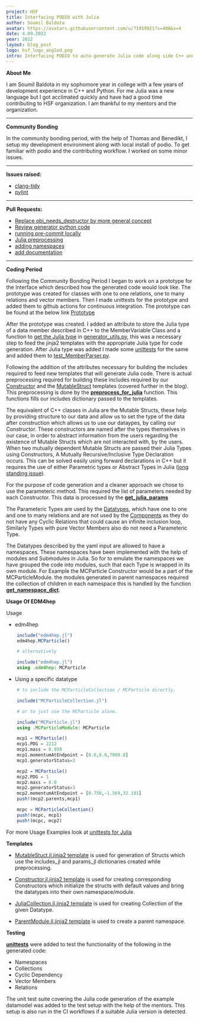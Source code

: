 ```yaml
---
project: HSF
title: Interfacing PODIO with Julia
author: Soumil Baldota
avatar: https://avatars.githubusercontent.com/u/71919921?s=400&v=4
date: 4.09.2022
year: 2022
layout: blog_post
logo: hsf_logo_angled.png
intro: Interfacing PODIO to auto-generate Julia code along side C++ and Python
---
```


**About Me**

I am Soumil Baldota in my sophomore year in college with a few years of
development experience in C++ and Python. For me Julia was a new language but I
got acclimated quickly and have had a good time contributing to HSF
organization. I am thankful to my mentors and the organization.

---

**Community Bonding**

In the community bonding period, with the help of Thomas and Benedikt, I setup
my development environment along with local install of podio. To get familiar
with podio and the contributing workflow. I worked on some minor issues.

---

**Issues raised:**

- [clang-tidy](https://github.com/AIDASoft/podio/issues/297)
- [pylint](https://github.com/AIDASoft/podio/issues/298)

---

**Pull Requests:**

- [Replace obj_needs_destructor by more general concept](https://github.com/AIDASoft/podio/pull/291)
- [Review generator python code](https://github.com/AIDASoft/podio/pull/293)
- [running pre-commit locally](https://github.com/AIDASoft/podio/pull/296)
- [Julia preprocessing](https://github.com/AIDASoft/podio/pull/311)
- [adding namespaces](https://github.com/AIDASoft/podio/pull/325)
- [add documentation](https://github.com/AIDASoft/podio/pull/329)

---

**Coding Period**

Following the Community Bonding Period I began to work on a prototype for the
Interface which described how the generated code would look like. The prototype
was created for classes with one to one relations, one to many relations and
vector members. Then I made unittests for the prototype and added them to github
actions for continuous integration. The prototype can be found at the below link
[Prototype](https://github.com/soumilbaldota/PODIO_Julia_Interface_Prototype.git)

After the prototype was created. I added an attribute to store the Julia type of
a data member described in C++ to the MemberVariable Class and a function to
[get the Julia type](https://github.com/AIDASoft/podio/pull/310/files#diff-c129698a9b29360c0e27c5e4f710981b4f99524ad44c039202d750bcf349c834)
in
[generator_utils.py](https://github.com/AIDASoft/podio/blob/julia/python/generator_utils.py),
this was a necessary step to feed the jinja2 templates with the appropriate
Julia type for code generation. After Julia type was added I made some
[unittests](https://github.com/AIDASoft/podio/pull/310/files#diff-61702c3a214182795b1d726c5dc1679a64a10274b7929e4ad4ceaf8dc87c203d)
for the same and added them to
[test_MemberParser.py](https://github.com/AIDASoft/podio/blob/julia/python/test_MemberParser.py).

Following the addition of the attributes necessary for building the includes
required to feed new templates that will generate Julia code. There is actual
preprocessing required for building these includes required by our
[Constructor](https://github.com/AIDASoft/podio/blob/59fe1e740ca0a7dbff1180c1425047ed1ab3e027/python/templates/Constructor.jl.jinja2)
and the
[MutableStruct](https://github.com/AIDASoft/podio/blob/59fe1e740ca0a7dbff1180c1425047ed1ab3e027/python/templates/MutableStruct.jl.jinja2)
templates (covered further in the blog). This preprocessing is done by the
[**preprocess_for_julia**](https://github.com/AIDASoft/podio/blob/59fe1e740ca0a7dbff1180c1425047ed1ab3e027/python/podio_class_generator.py#L295-L320)
function. This functions fills our includes dictionary passed to the templates.

The equivalent of C++ classes in Julia are the Mutable Structs, these help by
providing structure to our data and allow us to set the type of the data after
construction which allows us to use our dataypes, by calling our Constructor.
These constructors are named after the types themselves in our case, in order to
abstract information from the users regarding the existence of Mutable Structs
which are not interacted with, by the users. When two mutually dependent Mutable
Structs are passed their Julia Types using Constructors, A Mutually
Recursive/Inclusive Type Declaration occurs. This can be solved easily using
forward declarations in C++ but it requires the use of either Parametric types
or Abstract Types in Julia
([long standing issue](https://github.com/JuliaLang/julia/issues/269)).

For the purpose of code generation and a cleaner approach we chose to use the
parameteric method. This required the list of parameters needed by each
Constructor. This data is processed by the
[**get_julia_params**](https://github.com/AIDASoft/podio/blob/59fe1e740ca0a7dbff1180c1425047ed1ab3e027/python/podio_class_generator.py#L286-L293)

The Parameteric Types are used by the
[Datatypes](https://github.com/AIDASoft/podio/blob/a8efda986f776892e90e7aafa4958aaf18a1e6c7/doc/templates.md?plain=1#L84),
which have one to one and one to many relations and are not used by the
[Components](https://github.com/AIDASoft/podio/blob/a8efda986f776892e90e7aafa4958aaf18a1e6c7/doc/templates.md?plain=1#L75)
as they do not have any Cyclic Relations that could cause an infinite inclusion
loop, Similarly Types with pure Vector Members also do not need a Parameteric
Type.

The Datatypes described by the yaml input are allowed to have a namespaces.
These namespaces have been implemented with the help of modules and Submodules
in Julia. So for to emulate the namespaces we have grouped the code into
modules, such that each Type is wrapped in its own module. For Example the
MCParticle Constructor would be a part of the MCParticleModule. the modules
generated in parent namespaces required the collection of children in each
namespace this is handled by the function
[**get_namespace_dict**](https://github.com/AIDASoft/podio/blob/59fe1e740ca0a7dbff1180c1425047ed1ab3e027/python/podio_class_generator.py#L107-L115).

**Usage Of EDM4hep**

Usage

- edm4hep

```julia
	include("edm4hep.jl")
	edm4hep.MCParticle()

	# alternatively

	include("edm4hep.jl")
	using .edm4hep: MCParticle
```

- Using a specific datatype

```julia
	# to include the MCParticleCollection / MCParticle directly.

	include("MCParticleCollection.jl")

	# or to just use the MCParticle alone.

	include("MCParticle.jl")
	using .MCParticleModule: MCParticle

	mcp1 = MCParticle()
	mcp1.PDG = 2212
	mcp1.mass = 0.938
	mcp1.momentumAtEndpoint = [0.0,0.0,7000.0]
	mcp1.generatorStatus=3

	mcp2 = MCParticle()
	mcp2.PDG = 1
	mcp2.mass = 0.0
	mcp2.generatorStatus=3
	mcp2.momentumAtEndpoint = [0.750,-1.569,32.191]
	push!(mcp2.parents,mcp1)

	mcpc = MCParticleCollection()
	push!(mcpc, mcp1)
	push!(mcpc, mcp2)
```

For more Usage Examples look at
[unittests for Julia](https://github.com/AIDASoft/podio/blob/59fe1e740ca0a7dbff1180c1425047ed1ab3e027/tests/unittest.jl)

**Templates**

- [MutableStuct.jl.jinja2 template](https://github.com/AIDASoft/podio/blob/59fe1e740ca0a7dbff1180c1425047ed1ab3e027/python/templates/MutableStruct.jl.jinja2)
  is used for generation of Structs which use the includes_jl and params_jl
  dictionaries created while preprocessing.

- [Constructor.jl.jinja2 template](https://github.com/AIDASoft/podio/blob/59fe1e740ca0a7dbff1180c1425047ed1ab3e027/python/templates/Constructor.jl.jinja2)
  is used for creating corresponding Constructors which initialize the structs
  with default values and bring the datatypes into their own namespace/module.

- [JuliaCollection.jl.jinja2 template](https://github.com/AIDASoft/podio/blob/59fe1e740ca0a7dbff1180c1425047ed1ab3e027/python/templates/JuliaCollection.jl.jinja2)
  is used for creating Collection of the given Datatype.

- [ParentModule.jl.jinja2 template](https://github.com/AIDASoft/podio/blob/59fe1e740ca0a7dbff1180c1425047ed1ab3e027/python/templates/ParentModule.jl.jinja2)
  is used to create a parent namespace.

**Testing**

[**unittests**](https://github.com/AIDASoft/podio/blob/59fe1e740ca0a7dbff1180c1425047ed1ab3e027/tests/unittest.jl)
were added to test the functionality of the following in the generated code:

- Namespaces
- Collections
- Cyclic Dependency
- Vector Members
- Relations

The unit test suite covering the Julia code generation of the example datamodel
was added to the test setup with the help of the mentors. This setup is also run
in the CI workflows if a suitable Julia version is detected.
